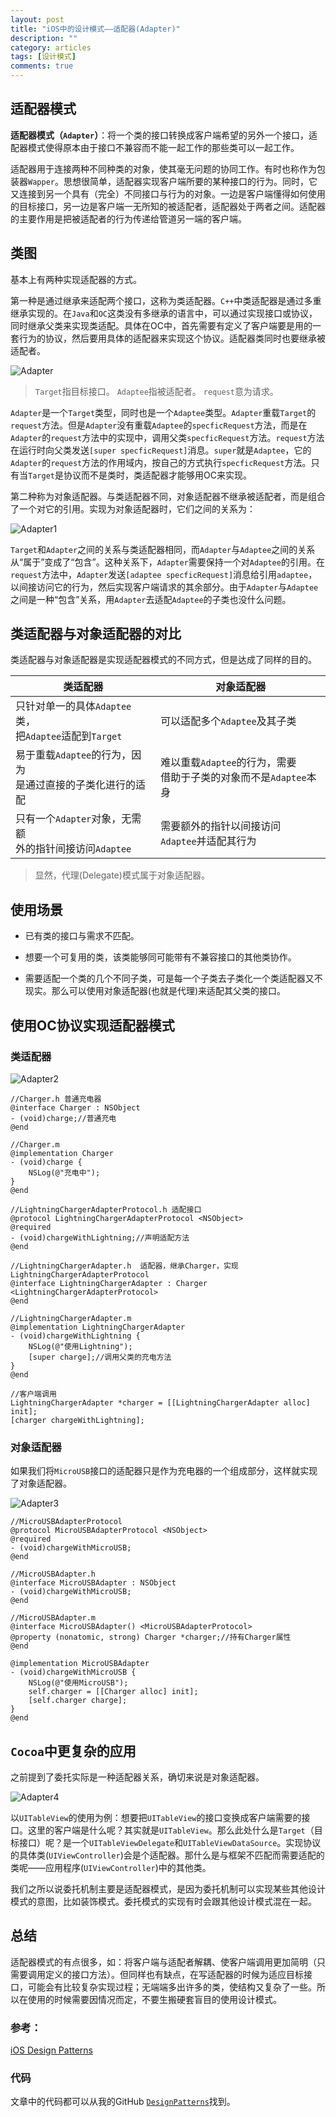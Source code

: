 ```yaml
---
layout: post
title: "iOS中的设计模式——适配器(Adapter)"
description: ""
category: articles
tags: [设计模式]
comments: true
---
```



## 适配器模式

**适配器模式（`Adapter`）**：将一个类的接口转换成客户端希望的另外一个接口，适配器模式使得原本由于接口不兼容而不能一起工作的那些类可以一起工作。

适配器用于连接两种不同种类的对象，使其毫无问题的协同工作。有时也称作为包装器`Wapper`。思想很简单，适配器实现客户端所要的某种接口的行为。同时，它又连接到另一个具有（完全）不同接口与行为的对象。一边是客户端懂得如何使用的目标接口，另一边是客户端一无所知的被适配者，适配器处于两者之间。适配器的主要作用是把被适配者的行为传递给管道另一端的客户端。

## 类图

基本上有两种实现适配器的方式。

第一种是通过继承来适配两个接口，这称为类适配器。`C++`中类适配器是通过多重继承实现的。在`Java`和`OC`这类没有多继承的语言中，可以通过实现接口或协议，同时继承父类来实现类适配。具体在OC中，首先需要有定义了客户端要是用的一套行为的协议，然后要用具体的适配器来实现这个协议。适配器类同时也要继承被适配者。

![Adapter](https://tonyh2021.github.io/images/20160920-Adapter/Adapter.png)

> `Target`指目标接口。
> `Adaptee`指被适配者。
> `request`意为请求。

`Adapter`是一个`Target`类型，同时也是一个`Adaptee`类型。`Adapter`重载`Target`的`request`方法。但是`Adapter`没有重载`Adaptee`的`specficRequest`方法，而是在`Adapter`的`request`方法中的实现中，调用父类`specficRequest`方法。`request`方法在运行时向父类发送`[super specficRequest]`消息。`super`就是`Adaptee`，它的`Adapter`的`request`方法的作用域内，按自己的方式执行`specficRequest`方法。只有当`Target`是协议而不是类时，类适配器才能够用OC来实现。

第二种称为对象适配器。与类适配器不同，对象适配器不继承被适配者，而是组合了一个对它的引用。实现为对象适配器时，它们之间的关系为：

![Adapter1](https://tonyh2021.github.io/images/20160920-Adapter/Adapter1.png)

`Target`和`Adapter`之间的关系与类适配器相同，而`Adapter`与`Adaptee`之间的关系从“属于”变成了“包含”。这种关系下，`Adapter`需要保持一个对`Adaptee`的引用。在`request`方法中，`Adapter`发送`[adaptee specficRequest]`消息给引用`adaptee`，以间接访问它的行为，然后实现客户端请求的其余部分。由于`Adapter`与`Adaptee`之间是一种“包含”关系，用`Adapter`去适配`Adaptee`的子类也没什么问题。

## 类适配器与对象适配器的对比

类适配器与对象适配器是实现适配器模式的不同方式，但是达成了同样的目的。

|**类适配器**|**对象适配器**|
|---|---|
|只针对单一的具体`Adaptee`类，<br>把`Adaptee`适配到`Target`|可以适配多个`Adaptee`及其子类|
|易于重载`Adaptee`的行为，因为<br>是通过直接的子类化进行的适配|难以重载`Adaptee`的行为，需要<br>借助于子类的对象而不是`Adaptee`本身|
|只有一个`Adapter`对象，无需额<br>外的指针间接访问`Adaptee`|需要额外的指针以间接访问<br>`Adaptee`并适配其行为|

> 显然，代理(Delegate)模式属于对象适配器。

## 使用场景

- 已有类的接口与需求不匹配。

- 想要一个可复用的类，该类能够同可能带有不兼容接口的其他类协作。

- 需要适配一个类的几个不同子类，可是每一个子类去子类化一个类适配器又不现实。那么可以使用对象适配器(也就是代理)来适配其父类的接口。

## 使用OC协议实现适配器模式

### 类适配器

![Adapter2](https://tonyh2021.github.io/images/20160920-Adapter/Adapter2.png)

```objc
//Charger.h 普通充电器
@interface Charger : NSObject
- (void)charge;//普通充电
@end

//Charger.m
@implementation Charger
- (void)charge {
    NSLog(@"充电中");
}
@end

//LightningChargerAdapterProtocol.h 适配接口
@protocol LightningChargerAdapterProtocol <NSObject>
@required
- (void)chargeWithLightning;//声明适配方法
@end

//LightningChargerAdapter.h  适配器，继承Charger，实现LightningChargerAdapterProtocol
@interface LightningChargerAdapter : Charger <LightningChargerAdapterProtocol>
@end

//LightningChargerAdapter.m
@implementation LightningChargerAdapter
- (void)chargeWithLightning {
    NSLog(@"使用Lightning");
    [super charge];//调用父类的充电方法
}
@end

//客户端调用
LightningChargerAdapter *charger = [[LightningChargerAdapter alloc] init];
[charger chargeWithLightning];
```

### 对象适配器

如果我们将`MicroUSB`接口的适配器只是作为充电器的一个组成部分，这样就实现了对象适配器。

![Adapter3](https://tonyh2021.github.io/images/20160920-Adapter/Adapter3.png)

```objc
//MicroUSBAdapterProtocol
@protocol MicroUSBAdapterProtocol <NSObject>
@required
- (void)chargeWithMicroUSB;
@end

//MicroUSBAdapter.h
@interface MicroUSBAdapter : NSObject
- (void)chargeWithMicroUSB;
@end

//MicroUSBAdapter.m
@interface MicroUSBAdapter() <MicroUSBAdapterProtocol>
@property (nonatomic, strong) Charger *charger;//持有Charger属性
@end

@implementation MicroUSBAdapter
- (void)chargeWithMicroUSB {
    NSLog(@"使用MicroUSB");
    self.charger = [[Charger alloc] init];
    [self.charger charge];
}
@end
```

## `Cocoa`中更复杂的应用

之前提到了委托实际是一种适配器关系，确切来说是对象适配器。

![Adapter4](https://tonyh2021.github.io/images/20160920-Adapter/Adapter4.png)

以`UITableView`的使用为例：想要把`UITableView`的接口变换成客户端需要的接口。这里的客户端是什么呢？其实就是`UITableView`。那么此处什么是`Target`（目标接口）呢？是一个`UITableViewDelegate`和`UITableViewDataSource`。实现协议的具体类(`UIViewController`)会是个适配器。那什么是与框架不匹配而需要适配的类呢——应用程序(`UIViewController`)中的其他类。

我们之所以说委托机制主要是适配器模式，是因为委托机制可以实现某些其他设计模式的意图，比如装饰模式。委托模式的实现有时会跟其他设计模式混在一起。

## 总结

适配器模式的有点很多，如：将客户端与适配者解耦、使客户端调用更加简明（只需要调用定义的接口方法）。但同样也有缺点，在写适配器的时候为适应目标接口，可能会有比较复杂实现过程；无端端多出许多的类，使结构又复杂了一些。所以在使用的时候需要因情况而定，不要生搬硬套盲目的使用设计模式。

### 参考：

[iOS Design Patterns](https://www.raywenderlich.com/46988/ios-design-patterns)

### 代码

文章中的代码都可以从我的GitHub [`DesignPatterns`](https://github.com/tonyh2021/DesignPatterns)找到。

